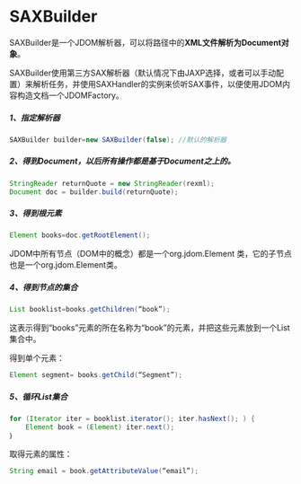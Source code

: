 # SAXBuilder

SAXBuilder是一个JDOM解析器，可以将路径中的**XML文件解析为Document对象**。

SAXBuilder使用第三方SAX解析器（默认情况下由JAXP选择，或者可以手动配置）来解析任务，并使用SAXHandler的实例来侦听SAX事件，以便使用JDOM内容构造文档一个JDOMFactory。

##### 1、指定解析器

```java
SAXBuilder builder=new SAXBuilder(false); //默认的解析器
```

##### 2、得到Document，以后所有操作都是基于Document之上的。

```java
StringReader returnQuote = new StringReader(rexml);
Document doc = builder.build(returnQuote);
```

##### 3、得到根元素

```java
Element books=doc.getRootElement();
```

JDOM中所有节点（DOM中的概念）都是一个org.jdom.Element 类，它的子节点也是一个org.jdom.Element类。

##### 4、得到节点的集合

```java
List booklist=books.getChildren(“book”);
```

这表示得到“books”元素的所在名称为“book”的元素，并把这些元素放到一个List集合中。

得到单个元素：

```java
Element segment= books.getChild(“Segment”);
```

##### 5、循环List集合

```java
for (Iterator iter = booklist.iterator(); iter.hasNext(); ) {
	Element book = (Element) iter.next();
｝
```

取得元素的属性：

```java
String email = book.getAttributeValue(“email”);
```

